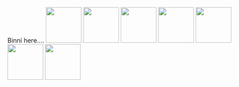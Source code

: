 
Binni here....
<a href="https://nodejs.org/en/docs/"><img src="https://banner2.cleanpng.com/20180810/fol/kisspng-computer-icons-react-javascript-desktop-wallpaper-atom-icon-macaron-iconset-goescat-5b6d61719083a2.3044993815338950255919.jpg" width="80"/></a>
<a href="https://angular.io/"><img src="https://upload.wikimedia.org/wikipedia/commons/thumb/c/cf/Angular_full_color_logo.svg/250px-Angular_full_color_logo.svg.png" width="80"/></a>
<a href="https://www.w3schools.com/css/"><img src="https://w7.pngwing.com/pngs/915/519/png-transparent-typescript-hd-logo-thumbnail.png" width="80"/></a>
<a href="https://www.w3schools.com/html/"><img src="https://assets.stickpng.com/images/5847f5bdcef1014c0b5e489c.png" width="80"/></a>
<a href="https://www.w3schools.com/js/"><img src="https://onepatch.com/wp-content/uploads/2020/03/JAVASCRIPT_CIRCLE_NEW.gif" width="80"/></a>
<a href="https://docs.nestjs.com/"><img src="https://docs.nestjs.com/assets/logo-small.svg" width="80"/></a>
<a href="https://docs.github.com/en"><img src="https://upload.wikimedia.org/wikipedia/commons/thumb/9/91/Octicons-mark-github.svg/1200px-Octicons-mark-github.svg.png" width="80"/></a>

